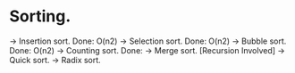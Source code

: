 # Sorting.

-> Insertion sort. Done: O(n2)
-> Selection sort. Done: O(n2)
-> Bubble sort. Done: O(n2)
-> Counting sort. Done:
-> Merge sort. [Recursion Involved]
-> Quick sort.
-> Radix sort.
